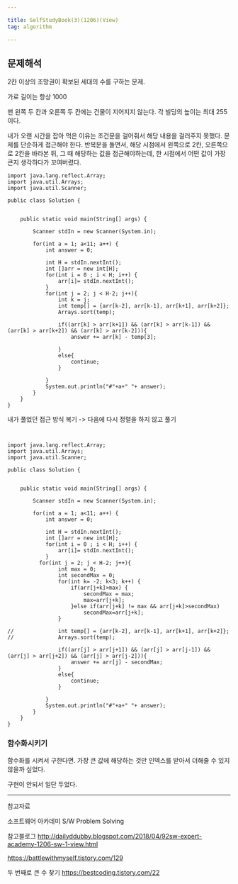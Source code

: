 ```yaml
---

title: SelfStudyBook(3)(1206)(View)
tag: algorithm

---
```


## 문제해석

2칸 이상의 조망권이 확보된 세대의 수를 구하는 문제.

가로 길이는 항상 1000

맨 왼쪽 두 칸과 오른쪽 두 칸에는 건물이 지어지지 않는다.
각 빌딩의 높이는 최대 255이다.

내가 오랜 시간을 잡아 먹은 이유는 조건문을 걸어줘서 해당 내용을 걸러주지 못했다.
문제를 단순하게 접근해야 한다.
반복문을 돌면서, 해당 시점에서 왼쪽으로 2칸, 오른쪽으로 2칸을 바라본 뒤, 그 때 해당하는 값을 접근해야하는데, 한 시점에서 어떤 값이 가장 큰지 생각하다가 꼬여버렸다.



```
import java.lang.reflect.Array;
import java.util.Arrays;
import java.util.Scanner;

public class Solution {

	
	public static void main(String[] args) {
		
		Scanner stdIn = new Scanner(System.in);
		
		for(int a = 1; a<11; a++) {
			int answer = 0;
			
			int H = stdIn.nextInt();
			int []arr = new int[H];
			for(int i = 0 ; i < H; i++) {
				arr[i]= stdIn.nextInt();
			}
		    for(int j = 2; j < H-2; j++){
	            int k = j;
	            int temp[] = {arr[k-2], arr[k-1], arr[k+1], arr[k+2]};
	            Arrays.sort(temp);
	 
	            if((arr[k] > arr[k+1]) && (arr[k] > arr[k-1]) && (arr[k] > arr[k+2]) && (arr[k] > arr[k-2])){
	                answer += arr[k] - temp[3];
	                
	            }
	            else{
	                continue;
	            }
	
	        }
		    System.out.println("#"+a+" "+ answer);
		}
	}
}

```

내가 풀었던 접근 방식 복기 -> 다음에 다시 정렬을 하지 않고 풀기

```


import java.lang.reflect.Array;
import java.util.Arrays;
import java.util.Scanner;

public class Solution {

	
	public static void main(String[] args) {
		
		Scanner stdIn = new Scanner(System.in);
		
		for(int a = 1; a<11; a++) {
			int answer = 0;
			
			int H = stdIn.nextInt();
			int []arr = new int[H];
			for(int i = 0 ; i < H; i++) {
				arr[i]= stdIn.nextInt();
			}
		  for(int j = 2; j < H-2; j++){
	            int max = 0;
	            int secondMax = 0;
				for(int k= -2; k<3; k++) {
					if(arr[j+k]>max) {
						secondMax = max;
						max=arr[j+k]; 
					}else if(arr[j+k] != max && arr[j+k]>secondMax)
						secondMax=arr[j+k];
				}
				
//	            int temp[] = {arr[k-2], arr[k-1], arr[k+1], arr[k+2]};
//	            Arrays.sort(temp);
	 
	            if((arr[j] > arr[j+1]) && (arr[j] > arr[j-1]) && (arr[j] > arr[j+2]) && (arr[j] > arr[j-2])){
	                answer += arr[j] - secondMax;
	            }
	            else{
	                continue;
	            }
	
	        }
		    System.out.println("#"+a+" "+ answer);
		}
	}
}
```

### 함수화시키기

함수화를 시켜서 구한다면. 가장 큰 값에 해당하는 것만 인덱스를 받아서 더해줄 수 있지 않을까 싶었다.

구현이 안되서 일단 두었다.



- - -
 
참고자료 

소프트웨어 아카데미
S/W Problem Solving

참고블로그
http://dailyddubby.blogspot.com/2018/04/92sw-expert-academy-1206-sw-1-view.html

https://battlewithmyself.tistory.com/129

두 번째로 큰 수 찾기
https://bestcoding.tistory.com/22